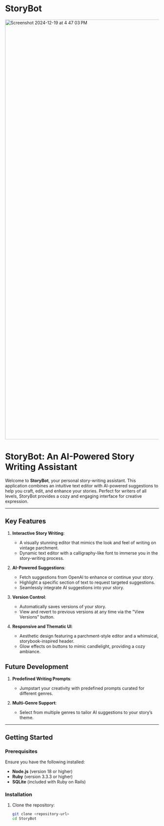 # StoryBot

<img width="1373" alt="Screenshot 2024-12-19 at 4 47 03 PM" src="https://github.com/user-attachments/assets/7282dc5e-3638-439a-b706-4a3141674db7" />

# StoryBot: An AI-Powered Story Writing Assistant

Welcome to **StoryBot**, your personal story-writing assistant. This application combines an intuitive text editor with AI-powered suggestions to help you craft, edit, and enhance your stories. Perfect for writers of all levels, StoryBot provides a cozy and engaging interface for creative expression.

---

## Key Features

1. **Interactive Story Writing**:
   - A visually stunning editor that mimics the look and feel of writing on vintage parchment.
   - Dynamic text editor with a calligraphy-like font to immerse you in the story-writing process.

2. **AI-Powered Suggestions**:
   - Fetch suggestions from OpenAI to enhance or continue your story.
   - Highlight a specific section of text to request targeted suggestions.
   - Seamlessly integrate AI suggestions into your story.

3. **Version Control**:
   - Automatically saves versions of your story.
   - View and revert to previous versions at any time via the "View Versions" button.

4. **Responsive and Thematic UI**:
   - Aesthetic design featuring a parchment-style editor and a whimsical, storybook-inspired header.
   - Glow effects on buttons to mimic candlelight, providing a cozy ambiance.

## Future Development

1. **Predefined Writing Prompts**:
   - Jumpstart your creativity with predefined prompts curated for different genres.

2. **Multi-Genre Support**:
   - Select from multiple genres to tailor AI suggestions to your story’s theme.

---

## Getting Started

### Prerequisites
Ensure you have the following installed:
- **Node.js** (version 18 or higher)
- **Ruby** (version 3.3.3 or higher)
- **SQLite** (included with Ruby on Rails)

### Installation

1. Clone the repository:
   ```bash
   git clone <repository-url>
   cd StoryBot

